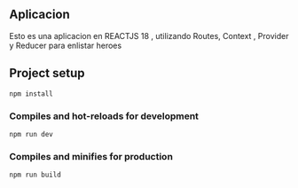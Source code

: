 ## Aplicacion
Esto es una aplicacion en REACTJS 18 , utilizando Routes, Context , Provider y Reducer para enlistar heroes

## Project setup
```
npm install
```

### Compiles and hot-reloads for development
```
npm run dev
```

### Compiles and minifies for production
```
npm run build
```
